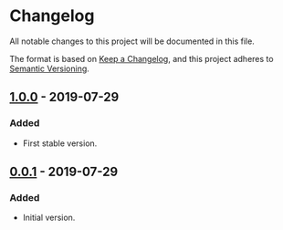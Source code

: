 # Changelog
All notable changes to this project will be documented in this file.

The format is based on [Keep a Changelog](https://keepachangelog.com/en/1.0.0/),
and this project adheres to [Semantic Versioning](https://semver.org/spec/v2.0.0.html).

## [1.0.0] - 2019-07-29
### Added
- First stable version.

## [0.0.1] - 2019-07-29
### Added
- Initial version.

[Unreleased]: https://github.com/woocommerce/woocommerce-rest-api-js-lib/compare/v1.0.0...HEAD
[1.0.0]: https://github.com/woocommerce/woocommerce-rest-api-js-lib/compare/v0.0.1...v1.0.0
[0.0.1]: https://github.com/woocommerce/woocommerce-rest-api-js-lib/releases/tag/v0.0.1
